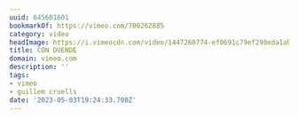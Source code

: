 ```yaml
---
uuid: 645601601
bookmarkOf: https://vimeo.com/700262885
category: video
headImage: https://i.vimeocdn.com/video/1447260774-ef0691c79ef290eda1ab2786cf5a25bbb1edc5bf9c7ae23dad0c43910aeca9af-d_295x166
title: CON DUENDE
domain: vimeo.com
description: ''
tags:
- vimeo
- guillem cruells
date: '2023-05-03T19:24:33.700Z'
---
```



